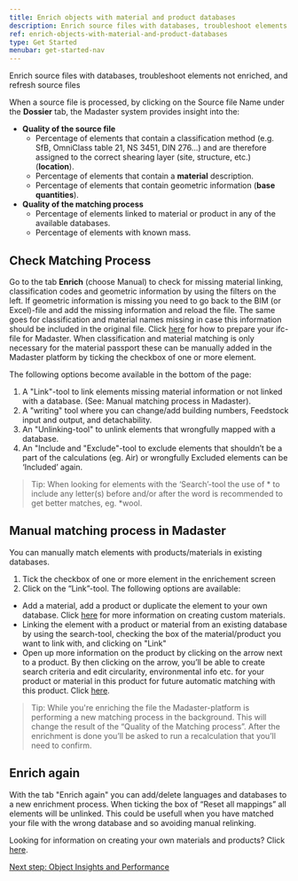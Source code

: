 ```yaml
---
title: Enrich objects with material and product databases
description: Enrich source files with databases, troubleshoot elements not enriched, and refresh source files
ref: enrich-objects-with-material-and-product-databases
type: Get Started
menubar: get-started-nav
---
```


Enrich source files with databases, troubleshoot elements not enriched, and refresh source files

When a source file is processed, by clicking on the Source file Name under the **Dossier** tab, the Madaster system provides insight into the:
* **Quality of the source file**
  * Percentage of elements that contain a classification method (e.g. SfB, OmniClass table 21, NS 3451, DIN 276...) and are therefore assigned to the correct shearing layer (site, structure, etc.) (**location**).
  * Percentage of elements that contain a **material** description.
  * Percentage of elements that contain geometric information (**base quantities**).
* **Quality of the matching process**
  * Percentage of elements linked to material or product in any of the available databases.
  * Percentage of elements with known mass.

## Check Matching Process

Go to the tab **Enrich** <iconify-icon inline icon='mdi:link-variant-plus'/> (choose Manual) to check for missing material linking, classification codes and geometric information by using the filters on the left. If geometric information is missing you need to go back to the BIM (or Excel)-file and add the missing information and reload the file. The same goes for classification and material names missing in case this information should be included in the original file. Click <a href="../knowledge-base/preparing-bim-ifc-source-files" target="_blank">here</a> for how to prepare your ifc-file for Madaster. When classification and material matching is only necessary for the material passport these can be manually added in the Madaster platform by ticking the checkbox of one or more element.

The following options become available in the bottom of the page:
1. A "Link"-tool to link elements missing material information or not linked with a database. (See: Manual matching process in Madaster).
2. A "writing" tool where you can change/add building numbers, Feedstock input and output, and detachability.
3. An "Unlinking-tool" to unlink elements that wrongfully mapped with a database.
4. An "Include and "Exclude"-tool to exclude elements that shouldn’t be a part of the calculations (eg. Air) or wrongfully Excluded elements can be ‘Included’ again. 

>Tip: When looking for elements with the ‘Search’-tool the use of * to include any letter(s) before and/or after the word is recommended to get better matches, eg. *wool.

## Manual matching process in Madaster

You can manually match elements with products/materials in existing databases.

1. Tick the checkbox of one or more element in the enrichement screen
2. Click on the “Link”-tool. The following options are available:
  * Add a material, add a product or duplicate the element to your own database. Click <a href="../get-started/create-your-own-databases-with-custom-materials-and-products" target="_blank">here</a> for more information on creating custom materials.
  * Linking the element with a product or material from an existing database by using the search-tool, checking the box of the material/product you want to link with, and clicking on "Link"
  * Open up more information on the product by clicking on the arrow next to a product. By then clicking on the arrow, you’ll be able to create search criteria and edit circularity, environmental info etc. for your product or material in this product for future automatic matching with this product. Click <a href="../knowledge-base/databases#search-criteria" target="_blank">here</a>.

>Tip: While you're enriching the file the Madaster-platform is performing a new matching process in the background. This will change the result of the “Quality of the Matching process”. After the enrichment is done you’ll be asked to run a recalculation that you’ll need to confirm.

## Enrich again

With the tab "Enrich again" you can add/delete languages and databases to a new enrichment process. When ticking the box of “Reset all mappings” all elements will be unlinked. This could be usefull when you have matched your file with the wrong database and so avoiding manual relinking.


Looking for information on creating your own materials and products? Click <a href="../get-started/create-your-own-databases-with-custom-materials-and-products" target="_blank">here</a>.

<a class="next-button" href="../get-started/object-insights-and-performance">Next step: Object Insights and Performance</a>
